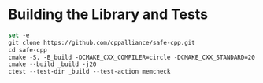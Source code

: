# Building the Library and Tests

```cmake
set -e
git clone https://github.com/cppalliance/safe-cpp.git
cd safe-cpp
cmake -S. -B_build -DCMAKE_CXX_COMPILER=circle -DCMAKE_CXX_STANDARD=20 -DSAFE_CXX_BUILD_TESTING=ON
cmake --build _build -j20
ctest --test-dir _build --test-action memcheck
```
